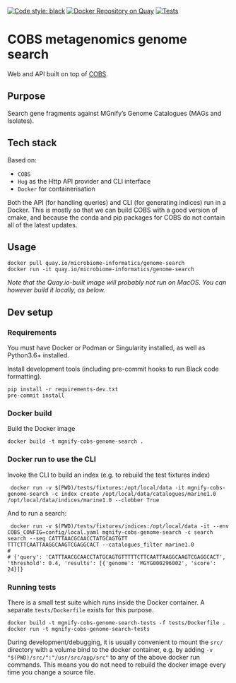 [![Code style: black](https://img.shields.io/badge/code%20style-black-000000.svg)](https://github.com/psf/black)
[![Docker Repository on Quay](https://quay.io/repository/microbiome-informatics/genome-search/status "Docker Repository on Quay")](https://quay.io/repository/microbiome-informatics/genome-search)
[![Tests](https://github.com/EBI-Metagenomics/genome-search/actions/workflows/test.yaml/badge.svg?branch=cobs)](https://github.com/EBI-Metagenomics/genome-search/actions/workflows/test.yaml)

# COBS metagenomics genome search

Web and API built on top of [COBS](https://github.com/bingmann/cobs).

## Purpose

Search gene fragments against MGnify’s Genome Catalogues (MAGs and Isolates).

## Tech stack
Based on:
- `COBS`
- `Hug` as the Http API provider and CLI interface
- `Docker` for containerisation

Both the API (for handling queries) and CLI (for generating indices) run in a Docker.
This is mostly so that we can build COBS with a good version of cmake, and because the conda and pip packages for COBS
do not contain all of the latest updates.

## Usage
```shell
docker pull quay.io/microbiome-informatics/genome-search
docker run -it quay.io/microbiome-informatics/genome-search
```
_Note that the Quay.io-built image will probably not run on MacOS. You can however build it locally, as below._

## Dev setup
### Requirements
You must have Docker or Podman or Singularity installed, as well as Python3.6+ installed.

Install development tools (including pre-commit hooks to run Black code formatting).
```shell
pip install -r requirements-dev.txt
pre-commit install
```

### Docker build
Build the Docker image
```shell
docker build -t mgnify-cobs-genome-search .
```

### Docker run to use the CLI
Invoke the CLI to build an index (e.g. to rebuild the test fixtures index)
```shell
 docker run -v $(PWD)/tests/fixtures:/opt/local/data -it mgnify-cobs-genome-search -c index create /opt/local/data/catalogues/marine1.0 /opt/local/data/indices/marine1.0 --clobber True
```

And to run a search:
```shell
 docker run -v $(PWD)/tests/fixtures/indices:/opt/local/data -it --env COBS_CONFIG=config/local.yaml mgnify-cobs-genome-search -c search search --seq CATTTAACGCAACCTATGCAGTGTT
TTTCTTCAATTAAGGCAAGTCGAGGCACT --catalogues_filter marine1.0
# 
# {'query': 'CATTTAACGCAACCTATGCAGTGTTTTTCTTCAATTAAGGCAAGTCGAGGCACT', 'threshold': 0.4, 'results': [{'genome': 'MGYG000296002', 'score': 24}]}
```

### Running tests
There is a small test suite which runs inside the Docker container. 
A separate `tests/Dockerfile` exists for this purpose.

```shell
docker build -t mgnify-cobs-genome-search-tests -f tests/Dockerfile .
docker run -t mgnify-cobs-genome-search-tests
```

During development/debugging, it is usually convenient to mount the `src/` directory with a volume bind to the docker container, 
e.g. by adding `-v "$(PWD)/src/":"/usr/src/app/src"` to any of the above docker run commands.
This means you do not need to rebuild the docker image every time you change a source file.

